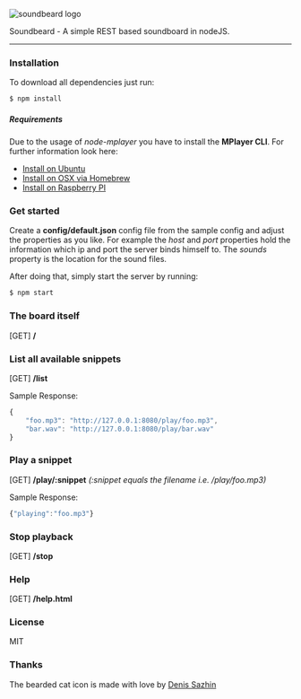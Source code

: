 ![soundbeard logo](https://raw.githubusercontent.com/jlis/soundbeard/master/logo.png)

Soundbeard - A simple REST based soundboard in nodeJS.

----

### Installation

To download all dependencies just run:

```sh
$ npm install
```

##### Requirements
Due to the usage of *node-mplayer* you have to install the **MPlayer CLI**. For further information look here:

* [Install on Ubuntu](http://www.debianadmin.com/install-mplayer-ubuntu.html) 
* [Install on OSX via Homebrew](https://github.com/donmelton/MPlayerShell) 
*  [Install on Raspberry PI](https://rasspberrypi.wordpress.com/2012/09/02/audio-and-video-playback-on-raspberry-pi/)


### Get started
Create a **config/default.json** config file from the sample config and adjust the properties as you like.
For example the *host* and *port* properties hold the information which ip and port the server binds himself to. The *sounds* property is the location for the sound files.

After doing that, simply start the server by running:

```sh
$ npm start
```


### The board itself
[GET]  **/**

### List all available snippets
[GET]  **/list**

Sample Response:
```javascript
{
    "foo.mp3": "http://127.0.0.1:8080/play/foo.mp3",
    "bar.wav": "http://127.0.0.1:8080/play/bar.wav"
}
```

### Play a snippet
[GET] **/play/:snippet** *(:snippet equals the filename i.e. /play/foo.mp3)*

Sample Response:
```javascript
{"playing":"foo.mp3"}
```

### Stop playback
[GET] **/stop**

### Help
[GET]  **/help.html**

### License

MIT

### Thanks

The bearded cat icon is made with love by [Denis Sazhin](http://iconka.com/)